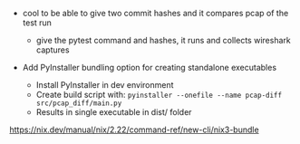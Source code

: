 - cool to be able to give two commit hashes and it compares pcap of the test run
    - give the pytest command and hashes, it runs and collects wireshark captures

- Add PyInstaller bundling option for creating standalone executables
    - Install PyInstaller in dev environment
    - Create build script with: `pyinstaller --onefile --name pcap-diff src/pcap_diff/main.py`
    - Results in single executable in dist/ folder


https://nix.dev/manual/nix/2.22/command-ref/new-cli/nix3-bundle
